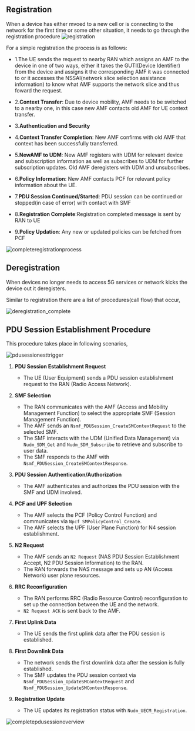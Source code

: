 ## Registration

When a device has either mvoed to a new cell or is connecting to the network for the first time or some other situation, it needs to go through the registration procedure
![registration](https://github.com/user-attachments/assets/933ee4c2-9f66-400f-a93a-c57626461972)

For a simple registration the process is as follows:

- 1.The UE sends the request to nearby RAN which assigns an AMF to the device in one of two ways,
    either it takes the GUTI(Device Identifier) from the device and assigns it the corresponding AMF it was connected to or it accesses the NSSAI(network slice selection assistance information)
    to know what AMF supports the network slice and thus foward the request.

- 2.**Context Transfer**: Due to device mobility, AMF needs to be switched to a nearby one, in this case new AMF contacts old AMF for UE context transfer.
- 3.**Authentication and Security**
- 4.**Context Transfer Completion**: New AMF confirms with old AMF that context has been successfully transferred.
- 5.**NewAMF to UDM**: New AMF registers with UDM for relevant device and subscription information as well as subscribes to UDM for further subscription updates. Old AMF deregisters with UDM and unsubscribes.
- 6.**Policy Information**: New AMF contacts PCF for relevant policy information about the UE.
- 7.**PDU Session Continued/Started**: PDU session can be continued or stopped(in case of error) with contact with SMF
- 8.**Registration Complete**:Registration completed message is sent by RAN to UE
- 9.**Policy Updation**: Any new or updated policies can be fetched from PCF

![completeregistrationprocess](https://github.com/user-attachments/assets/bebdd4fe-8e4a-487c-82e2-c915b1e93fe1)

## Deregistration

When devices no longer needs to access 5G services or network kicks the device out it deregisters.

Similar to registration there are a list of procedures(call flow) that occur,

![deregistration_complete](https://github.com/user-attachments/assets/91cf7b78-d5a3-4d54-b043-cd35e075623c)

## PDU Session Establishment Procedure

This procedure takes place in following scenarios,

![pdusessionesttrigger](https://github.com/user-attachments/assets/eb334fc5-6003-4df8-9d9b-4ec07b786ab0)

1. **PDU Session Establishment Request**
   - The UE (User Equipment) sends a PDU session establishment request to the RAN (Radio Access Network).

2. **SMF Selection**
   - The RAN communicates with the AMF (Access and Mobility Management Function) to select the appropriate SMF (Session Management Function).
   - The AMF sends an `Nsmf_PDUSession_CreateSMContextRequest` to the selected SMF.
   - The SMF interacts with the UDM (Unified Data Management) via `Nudm_SDM_Get` and `Nudm_SDM_Subscribe` to retrieve and subscribe to user data.
   - The SMF responds to the AMF with `Nsmf_PDUSession_CreateSMContextResponse`.

3. **PDU Session Authentication/Authorization**
   - The AMF authenticates and authorizes the PDU session with the SMF and UDM involved.

4. **PCF and UPF Selection**
   - The AMF selects the PCF (Policy Control Function) and communicates via `Npcf_SMPolicyControl_Create`.
   - The AMF selects the UPF (User Plane Function) for N4 session establishment.

5. **N2 Request**
   - The AMF sends an `N2 Request` (NAS PDU Session Establishment Accept, N2 PDU Session Information) to the RAN.
   - The RAN forwards the NAS message and sets up AN (Access Network) user plane resources.

6. **RRC Reconfiguration**
   - The RAN performs RRC (Radio Resource Control) reconfiguration to set up the connection between the UE and the network.
   - `N2 Request ACK` is sent back to the AMF.

7. **First Uplink Data**
   - The UE sends the first uplink data after the PDU session is established.

8. **First Downlink Data**
   - The network sends the first downlink data after the session is fully established.
   - The SMF updates the PDU session context via `Nsmf_PDUSession_UpdateSMContextRequest` and `Nsmf_PDUSession_UpdateSMContextResponse`.

9. **Registration Update**
   - The UE updates its registration status with `Nudm_UECM_Registration`.


![completepdusessionoverview](https://github.com/user-attachments/assets/10388bcb-ad98-4cfd-baf9-06169759c26d)
